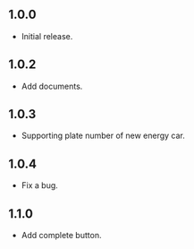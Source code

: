 ## 1.0.0

- Initial release.

## 1.0.2

- Add documents.

## 1.0.3

- Supporting plate number of new energy car.

## 1.0.4

- Fix a bug.

## 1.1.0

- Add complete button.